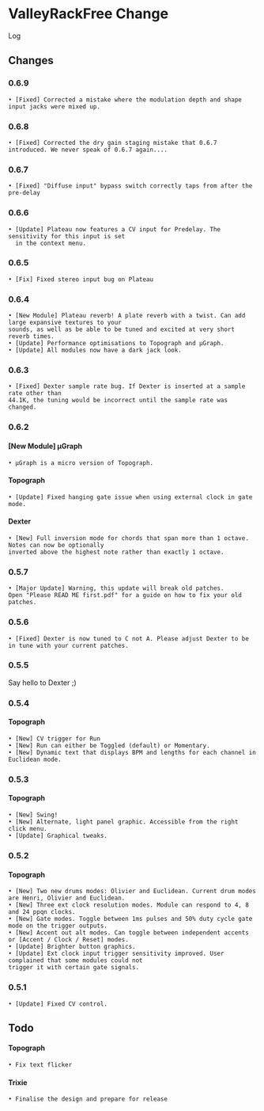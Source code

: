 # ValleyRackFree Change
Log

## Changes

### 0.6.9

    • [Fixed] Corrected a mistake where the modulation depth and shape input jacks were mixed up.

### 0.6.8

    • [Fixed] Corrected the dry gain staging mistake that 0.6.7 introduced. We never speak of 0.6.7 again....

### 0.6.7

    • [Fixed] "Diffuse input" bypass switch correctly taps from after the pre-delay

### 0.6.6

    • [Update] Plateau now features a CV input for Predelay. The sensitivity for this input is set
      in the context menu.

### 0.6.5

    • [Fix] Fixed stereo input bug on Plateau

### 0.6.4

    • [New Module] Plateau reverb! A plate reverb with a twist. Can add large expansive textures to your
    sounds, as well as be able to be tuned and excited at very short reverb times.
    • [Update] Performance optimisations to Topograph and µGraph.
    • [Update] All modules now have a dark jack look.

### 0.6.3

    • [Fixed] Dexter sample rate bug. If Dexter is inserted at a sample rate other than
    44.1K, the tuning would be incorrect until the sample rate was changed.

### 0.6.2

#### [New Module] µGraph
    • µGraph is a micro version of Topograph.

#### Topograph
    • [Update] Fixed hanging gate issue when using external clock in gate mode.

#### Dexter
    • [New] Full inversion mode for chords that span more than 1 octave. Notes can now be optionally
    inverted above the highest note rather than exactly 1 octave.

### 0.5.7
    • [Major Update] Warning, this update will break old patches.
    Open "Please READ ME first.pdf" for a guide on how to fix your old patches.

### 0.5.6
    • [Fixed] Dexter is now tuned to C not A. Please adjust Dexter to be in tune with your current patches.

### 0.5.5

Say hello to Dexter ;)

### 0.5.4

#### Topograph
    • [New] CV trigger for Run
    • [New] Run can either be Toggled (default) or Momentary.
    • [New] Dynamic text that displays BPM and lengths for each channel in Euclidean mode.

### 0.5.3

#### Topograph
    • [New] Swing!
    • [New] Alternate, light panel graphic. Accessible from the right click menu.
    • [Update] Graphical tweaks.

### 0.5.2

#### Topograph
    • [New] Two new drums modes: Olivier and Euclidean. Current drum modes are Henri, Olivier and Euclidean.
    • [New] Three ext clock resolution modes. Module can respond to 4, 8 and 24 ppqn clocks.
    • [New] Gate modes. Toggle between 1ms pulses and 50% duty cycle gate mode on the trigger outputs.
    • [New] Accent out alt modes. Can toggle between independent accents or [Accent / Clock / Reset] modes.
    • [Update] Brighter button graphics.
    • [Update] Ext clock input trigger sensitivity improved. User complained that some modules could not
    trigger it with certain gate signals.

### 0.5.1
    • [Update] Fixed CV control.

## Todo

#### Topograph
    • Fix text flicker
#### Trixie
    • Finalise the design and prepare for release
